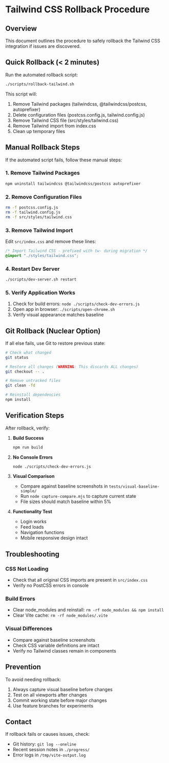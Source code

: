 # Tailwind CSS Rollback Procedure

## Overview

This document outlines the procedure to safely rollback the Tailwind CSS integration if issues are discovered.

## Quick Rollback (< 2 minutes)

Run the automated rollback script:

```bash
./scripts/rollback-tailwind.sh
```

This script will:

1. Remove Tailwind packages (tailwindcss, @tailwindcss/postcss, autoprefixer)
2. Delete configuration files (postcss.config.js, tailwind.config.js)
3. Remove Tailwind CSS file (src/styles/tailwind.css)
4. Remove Tailwind import from index.css
5. Clean up temporary files

## Manual Rollback Steps

If the automated script fails, follow these manual steps:

### 1. Remove Tailwind Packages

```bash
npm uninstall tailwindcss @tailwindcss/postcss autoprefixer
```

### 2. Remove Configuration Files

```bash
rm -f postcss.config.js
rm -f tailwind.config.js
rm -f src/styles/tailwind.css
```

### 3. Remove Tailwind Import

Edit `src/index.css` and remove these lines:

```css
/* Import Tailwind CSS - prefixed with tw- during migration */
@import "./styles/tailwind.css";
```

### 4. Restart Dev Server

```bash
./scripts/dev-server.sh restart
```

### 5. Verify Application Works

1. Check for build errors: `node ./scripts/check-dev-errors.js`
2. Open app in browser: `./scripts/open-chrome.sh`
3. Verify visual appearance matches baseline

## Git Rollback (Nuclear Option)

If all else fails, use Git to restore previous state:

```bash
# Check what changed
git status

# Restore all changes (WARNING: This discards ALL changes)
git checkout -- .

# Remove untracked files
git clean -fd

# Reinstall dependencies
npm install
```

## Verification Steps

After rollback, verify:

1. **Build Success**

   ```bash
   npm run build
   ```

2. **No Console Errors**

   ```bash
   node ./scripts/check-dev-errors.js
   ```

3. **Visual Comparison**
   - Compare against baseline screenshots in `tests/visual-baseline-simple/`
   - Run `node capture-compare.mjs` to capture current state
   - File sizes should match baseline within 5%

4. **Functionality Test**
   - Login works
   - Feed loads
   - Navigation functions
   - Mobile responsive design intact

## Troubleshooting

### CSS Not Loading

- Check that all original CSS imports are present in `src/index.css`
- Verify no PostCSS errors in console

### Build Errors

- Clear node_modules and reinstall: `rm -rf node_modules && npm install`
- Clear Vite cache: `rm -rf node_modules/.vite`

### Visual Differences

- Compare against baseline screenshots
- Check CSS variable definitions are intact
- Verify no Tailwind classes remain in components

## Prevention

To avoid needing rollback:

1. Always capture visual baseline before changes
2. Test on all viewports after changes
3. Commit working state before major changes
4. Use feature branches for experiments

## Contact

If rollback fails or causes issues, check:

- Git history: `git log --oneline`
- Recent session notes in `./progress/`
- Error logs in `/tmp/vite-output.log`
